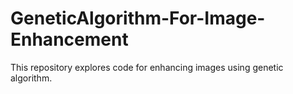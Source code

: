 # GeneticAlgorithm-For-Image-Enhancement
This repository explores code for enhancing images using genetic algorithm.
